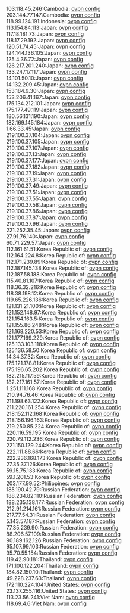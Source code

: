 103.118.45.246:Cambodia: [ovpn config](vpn/103_118_45_246.ovpn)  
203.144.77.147:Cambodia: [ovpn config](vpn/203_144_77_147.ovpn)  
118.99.124.191:Indonesia: [ovpn config](vpn/118_99_124_191.ovpn)  
113.154.84.113:Japan: [ovpn config](vpn/113_154_84_113.ovpn)  
117.18.181.73:Japan: [ovpn config](vpn/117_18_181_73.ovpn)  
118.17.29.192:Japan: [ovpn config](vpn/118_17_29_192.ovpn)  
120.51.74.45:Japan: [ovpn config](vpn/120_51_74_45.ovpn)  
124.144.136.105:Japan: [ovpn config](vpn/124_144_136_105.ovpn)  
125.4.36.72:Japan: [ovpn config](vpn/125_4_36_72.ovpn)  
126.217.201.240:Japan: [ovpn config](vpn/126_217_201_240.ovpn)  
133.247.17.117:Japan: [ovpn config](vpn/133_247_17_117.ovpn)  
14.101.50.10:Japan: [ovpn config](vpn/14_101_50_10.ovpn)  
14.132.209.45:Japan: [ovpn config](vpn/14_132_209_45.ovpn)  
153.184.9.30:Japan: [ovpn config](vpn/153_184_9_30.ovpn)  
153.206.41.167:Japan: [ovpn config](vpn/153_206_41_167.ovpn)  
175.134.212.101:Japan: [ovpn config](vpn/175_134_212_101.ovpn)  
175.177.49.119:Japan: [ovpn config](vpn/175_177_49_119.ovpn)  
180.56.131.190:Japan: [ovpn config](vpn/180_56_131_190.ovpn)  
182.169.145.184:Japan: [ovpn config](vpn/182_169_145_184.ovpn)  
1.66.33.45:Japan: [ovpn config](vpn/1_66_33_45.ovpn)  
219.100.37.104:Japan: [ovpn config](vpn/219_100_37_104.ovpn)  
219.100.37.105:Japan: [ovpn config](vpn/219_100_37_105.ovpn)  
219.100.37.107:Japan: [ovpn config](vpn/219_100_37_107.ovpn)  
219.100.37.13:Japan: [ovpn config](vpn/219_100_37_13.ovpn)  
219.100.37.177:Japan: [ovpn config](vpn/219_100_37_177.ovpn)  
219.100.37.182:Japan: [ovpn config](vpn/219_100_37_182.ovpn)  
219.100.37.19:Japan: [ovpn config](vpn/219_100_37_19.ovpn)  
219.100.37.31:Japan: [ovpn config](vpn/219_100_37_31.ovpn)  
219.100.37.49:Japan: [ovpn config](vpn/219_100_37_49.ovpn)  
219.100.37.51:Japan: [ovpn config](vpn/219_100_37_51.ovpn)  
219.100.37.55:Japan: [ovpn config](vpn/219_100_37_55.ovpn)  
219.100.37.58:Japan: [ovpn config](vpn/219_100_37_58.ovpn)  
219.100.37.86:Japan: [ovpn config](vpn/219_100_37_86.ovpn)  
219.100.37.87:Japan: [ovpn config](vpn/219_100_37_87.ovpn)  
219.100.37.96:Japan: [ovpn config](vpn/219_100_37_96.ovpn)  
221.252.35.45:Japan: [ovpn config](vpn/221_252_35_45.ovpn)  
27.91.76.140:Japan: [ovpn config](vpn/27_91_76_140.ovpn)  
60.71.229.57:Japan: [ovpn config](vpn/60_71_229_57.ovpn)  
112.161.61.51:Korea Republic of: [ovpn config](vpn/112_161_61_51.ovpn)  
112.164.224.8:Korea Republic of: [ovpn config](vpn/112_164_224_8.ovpn)  
112.171.239.89:Korea Republic of: [ovpn config](vpn/112_171_239_89.ovpn)  
112.187.145.138:Korea Republic of: [ovpn config](vpn/112_187_145_138.ovpn)  
112.187.58.188:Korea Republic of: [ovpn config](vpn/112_187_58_188.ovpn)  
115.40.81.107:Korea Republic of: [ovpn config](vpn/115_40_81_107.ovpn)  
118.36.32.216:Korea Republic of: [ovpn config](vpn/118_36_32_216.ovpn)  
118.38.198.12:Korea Republic of: [ovpn config](vpn/118_38_198_12.ovpn)  
119.65.226.136:Korea Republic of: [ovpn config](vpn/119_65_226_136.ovpn)  
121.131.21.100:Korea Republic of: [ovpn config](vpn/121_131_21_100.ovpn)  
121.152.148.97:Korea Republic of: [ovpn config](vpn/121_152_148_97.ovpn)  
121.154.163.5:Korea Republic of: [ovpn config](vpn/121_154_163_5.ovpn)  
121.155.86.248:Korea Republic of: [ovpn config](vpn/121_155_86_248.ovpn)  
121.168.220.53:Korea Republic of: [ovpn config](vpn/121_168_220_53.ovpn)  
121.177.169.229:Korea Republic of: [ovpn config](vpn/121_177_169_229.ovpn)  
125.133.103.118:Korea Republic of: [ovpn config](vpn/125_133_103_118.ovpn)  
125.136.58.50:Korea Republic of: [ovpn config](vpn/125_136_58_50.ovpn)  
14.34.37.32:Korea Republic of: [ovpn config](vpn/14_34_37_32.ovpn)  
175.121.178.81:Korea Republic of: [ovpn config](vpn/175_121_178_81.ovpn)  
175.196.65.202:Korea Republic of: [ovpn config](vpn/175_196_65_202.ovpn)  
182.215.117.59:Korea Republic of: [ovpn config](vpn/182_215_117_59.ovpn)  
182.217.161.57:Korea Republic of: [ovpn config](vpn/182_217_161_57.ovpn)  
1.251.111.168:Korea Republic of: [ovpn config](vpn/1_251_111_168.ovpn)  
210.94.76.46:Korea Republic of: [ovpn config](vpn/210_94_76_46.ovpn)  
211.198.63.122:Korea Republic of: [ovpn config](vpn/211_198_63_122.ovpn)  
211.220.161.254:Korea Republic of: [ovpn config](vpn/211_220_161_254.ovpn)  
218.152.112.168:Korea Republic of: [ovpn config](vpn/218_152_112_168.ovpn)  
218.156.196.163:Korea Republic of: [ovpn config](vpn/218_156_196_163.ovpn)  
219.250.85.224:Korea Republic of: [ovpn config](vpn/219_250_85_224.ovpn)  
220.116.59.195:Korea Republic of: [ovpn config](vpn/220_116_59_195.ovpn)  
220.79.112.236:Korea Republic of: [ovpn config](vpn/220_79_112_236.ovpn)  
221.150.129.244:Korea Republic of: [ovpn config](vpn/221_150_129_244.ovpn)  
222.111.88.66:Korea Republic of: [ovpn config](vpn/222_111_88_66.ovpn)  
222.236.168.173:Korea Republic of: [ovpn config](vpn/222_236_168_173.ovpn)  
27.35.37.126:Korea Republic of: [ovpn config](vpn/27_35_37_126.ovpn)  
59.15.75.133:Korea Republic of: [ovpn config](vpn/59_15_75_133.ovpn)  
59.1.201.53:Korea Republic of: [ovpn config](vpn/59_1_201_53.ovpn)  
203.177.99.52:Philippines: [ovpn config](vpn/203_177_99_52.ovpn)  
185.190.42.79:Russian Federation: [ovpn config](vpn/185_190_42_79.ovpn)  
188.234.82.110:Russian Federation: [ovpn config](vpn/188_234_82_110.ovpn)  
188.235.138.177:Russian Federation: [ovpn config](vpn/188_235_138_177.ovpn)  
212.91.214.161:Russian Federation: [ovpn config](vpn/212_91_214_161.ovpn)  
217.77.54.31:Russian Federation: [ovpn config](vpn/217_77_54_31.ovpn)  
5.143.57.187:Russian Federation: [ovpn config](vpn/5_143_57_187.ovpn)  
77.35.239.90:Russian Federation: [ovpn config](vpn/77_35_239_90.ovpn)  
88.206.57.109:Russian Federation: [ovpn config](vpn/88_206_57_109.ovpn)  
90.189.162.126:Russian Federation: [ovpn config](vpn/90_189_162_126.ovpn)  
95.107.99.103:Russian Federation: [ovpn config](vpn/95_107_99_103.ovpn)  
95.70.55.154:Russian Federation: [ovpn config](vpn/95_70_55_154.ovpn)  
119.42.90.181:Thailand: [ovpn config](vpn/119_42_90_181.ovpn)  
171.100.122.204:Thailand: [ovpn config](vpn/171_100_122_204.ovpn)  
184.82.150.10:Thailand: [ovpn config](vpn/184_82_150_10.ovpn)  
49.228.237.63:Thailand: [ovpn config](vpn/49_228_237_63.ovpn)  
172.110.224.104:United States: [ovpn config](vpn/172_110_224_104.ovpn)  
23.137.255.116:United States: [ovpn config](vpn/23_137_255_116.ovpn)  
113.23.56.241:Viet Nam: [ovpn config](vpn/113_23_56_241.ovpn)  
118.69.4.6:Viet Nam: [ovpn config](vpn/118_69_4_6.ovpn)  
